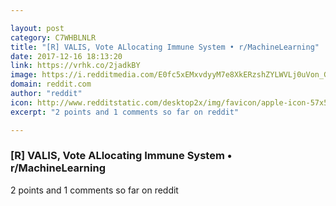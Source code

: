```yaml
---

layout: post
category: C7WHBLNLR
title: "[R] VALIS, Vote ALlocating Immune System • r/MachineLearning"
date: 2017-12-16 18:13:20
link: https://vrhk.co/2jadkBY
image: https://i.redditmedia.com/E0fc5xEMxvdyyM7e8XkERzshZYLWVLj0uVon_GHlyPE.jpg?w=320&s=aab4a842a9232212a3bc52f340d9541d
domain: reddit.com
author: "reddit"
icon: http://www.redditstatic.com/desktop2x/img/favicon/apple-icon-57x57.png
excerpt: "2 points and 1 comments so far on reddit"

---
```


### [R] VALIS, Vote ALlocating Immune System • r/MachineLearning

2 points and 1 comments so far on reddit